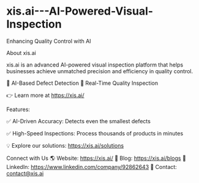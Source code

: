 # xis.ai---AI-Powered-Visual-Inspection
Enhancing Quality Control with AI

About xis.ai

xis.ai is an advanced AI-powered visual inspection platform that helps businesses achieve unmatched precision and efficiency in quality control.

🔹 AI-Based Defect Detection
🔹 Real-Time Quality Inspection


👉 Learn more at https://xis.ai/

Features:

✅ AI-Driven Accuracy: Detects even the smallest defects

✅ High-Speed Inspections: Process thousands of products in minutes


💡 Explore our solutions: https://xis.ai/solutions


Connect with Us
🌎 Website: https://xis.ai/
📝 Blog: https://xis.ai/blogs
💼 LinkedIn: https://www.linkedin.com/company/92862643
📩 Contact: contact@xis.ai

